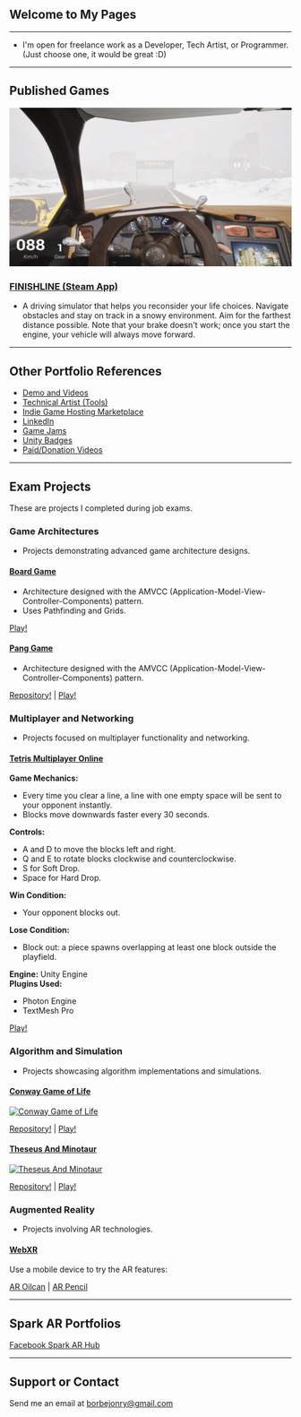 ## Welcome to My Pages
---
- I'm open for freelance work as a Developer, Tech Artist, or Programmer. (Just choose one, it would be great :D)

---
## Published Games
![FINISHLINE](/SetryProduction/Finishline01.jpg)
### [FINISHLINE (Steam App)](https://store.steampowered.com/app/2916040/FINISHLINE)
- A driving simulator that helps you reconsider your life choices. Navigate obstacles and stay on track in a snowy environment. Aim for the farthest distance possible. Note that your brake doesn't work; once you start the engine, your vehicle will always move forward.

---
## Other Portfolio References
- [Demo and Videos](https://youtube.com/playlist?list=PLD5ouE-Qrt8AKdBgXADu0QiDfF3TA-NUv&si=6ExeTviSyfcteaLK)
- [Technical Artist (Tools)](https://jonryborbe.notion.site/Technical-Artist-0156927e34f946e0a76dcf1b6f79fa46)
- [Indie Game Hosting Marketplace](https://setryproduction.itch.io)
- [LinkedIn](https://www.linkedin.com/in/jonryborbe/)
- [Game Jams](https://globalgamejam.org/users/setry-chirazaki)
- [Unity Badges](https://learn.unity.com/u/5ace0d7a880c640019bdb2de)
- [Paid/Donation Videos](https://youtube.com/playlist?list=PLD5ouE-Qrt8BYu-rPKMVQVnYER3X-jvBW&si=nq_9fZSF-lAuilKC)

---
## Exam Projects
These are projects I completed during job exams.

### Game Architectures
- Projects demonstrating advanced game architecture designs.

#### [Board Game](https://borbejonry.bitbucket.io/BoardGame01/index.html)
- Architecture designed with the AMVCC (Application-Model-View-Controller-Components) pattern.
- Uses Pathfinding and Grids.

[Play!](https://borbejonry.bitbucket.io/BoardGame01/index.html)

#### [Pang Game](https://borbejonry.bitbucket.io/PangEntry_WebGL/index.html)
- Architecture designed with the AMVCC (Application-Model-View-Controller-Components) pattern.

[Repository!](https://bitbucket.org/borbejonry/panggame) | [Play!](https://borbejonry.bitbucket.io/PangEntry_WebGL/index.html)

### Multiplayer and Networking
- Projects focused on multiplayer functionality and networking.

#### [Tetris Multiplayer Online](https://borbejonry.bitbucket.io/website/tetris_network/index.html)

**Game Mechanics:**
- Every time you clear a line, a line with one empty space will be sent to your opponent instantly.
- Blocks move downwards faster every 30 seconds.

**Controls:**
- A and D to move the blocks left and right.
- Q and E to rotate blocks clockwise and counterclockwise.
- S for Soft Drop.
- Space for Hard Drop.

**Win Condition:**
- Your opponent blocks out.

**Lose Condition:**
- Block out: a piece spawns overlapping at least one block outside the playfield.

**Engine:** Unity Engine  
**Plugins Used:** 
- Photon Engine
- TextMesh Pro

[Play!](https://borbejonry.bitbucket.io/website/tetris_network/index.html)

### Algorithm and Simulation
- Projects showcasing algorithm implementations and simulations.

#### [Conway Game of Life](https://www.youtube.com/watch?v=a_r12GPDj1U "Conway Game of Life")

[![Conway Game of Life](https://yt-embed.herokuapp.com/embed?v=a_r12GPDj1U)](https://www.youtube.com/watch?v=a_r12GPDj1U "Conway Game of Life")

[Repository!](https://bitbucket.org/borbejonry/sample-conway-game-of-life) | [Play!](https://borbejonry.bitbucket.io/SetryConwayGameOfLife/index.html)

#### [Theseus And Minotaur](https://www.youtube.com/watch?v=ZRMiaXUaNFA "Theseus And Minotaur")

[![Theseus And Minotaur](https://yt-embed.herokuapp.com/embed?v=ZRMiaXUaNFA)](https://www.youtube.com/watch?v=ZRMiaXUaNFA "Theseus And Minotaur")

[Repository!](https://bitbucket.org/borbejonry/entrytheseusandminotaur) | [Play!](https://borbejonry.bitbucket.io/website/theseus_and_minotaur/index.html)

### Augmented Reality
- Projects involving AR technologies.

#### [WebXR](https://borbejonry.bitbucket.io/website/webXR/index.html?model=default)

Use a mobile device to try the AR features:

[AR Oilcan](https://borbejonry.bitbucket.io/website/webXR/index.html?model=default) | [AR Pencil](https://borbejonry.bitbucket.io/website/webXR/index.html?model=pencil)

---
## Spark AR Portfolios
[Facebook Spark AR Hub](https://www.facebook.com/sparkarhub/portfolios/fb/DemonGodSetry/)

---
## Support or Contact
Send me an email at borbejonry@gmail.com

